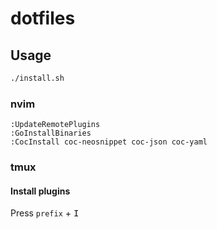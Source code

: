 # dotfiles

## Usage

```bash
./install.sh
```

### nvim

```
:UpdateRemotePlugins
:GoInstallBinaries
:CocInstall coc-neosnippet coc-json coc-yaml
```

### tmux

#### Install plugins

Press `prefix` + <kbd>I</kbd>
